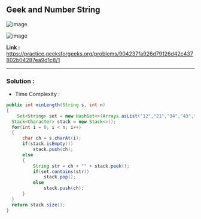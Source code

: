 ## Geek and Number String

![image](https://user-images.githubusercontent.com/23376002/191986860-10704885-3400-4564-a075-3521d2dce76e.png)

![image](https://user-images.githubusercontent.com/23376002/191986931-541c2c09-6a76-43c9-b2c6-15178a2c23f6.png)


**Link :** https://practice.geeksforgeeks.org/problems/904237fa926d79126d42c437802b04287ea9d1c8/1

-------------------------------------------------------------------------------------------------------------------------------------------------------


### Solution :

- Time Complexity : 


```java
public int minLength(String s, int n) 
{ 
    Set<String> set = new HashSet<>(Arrays.asList("12","21","34","43","56","65","78","87","09","90"));
  Stack<Character> stack = new Stack<>();
  for(int i = 0; i < n; i++) 
  {
      char ch = s.charAt(i);
      if(stack.isEmpty()) 
          stack.push(ch);
      else 
      {
          String str = ch + "" + stack.peek();
          if(set.contains(str)) 
              stack.pop();
          else 
              stack.push(ch);
      }
  }
  return stack.size();
}

```



